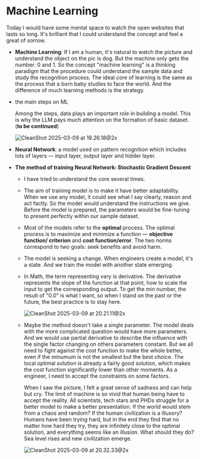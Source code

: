 # Machine Learning



Today I would have some mental space to watch the open websites that lasts so long. It's brilliant that I could understand the concept and feel a great of sorrow.

- **Machine Learning**: If I am a human, it's natural to watch the picture and understand  the object on the pic is dog. But the machine only gets the number: 0 and 1. So the concept "machine learning" is a thinking paradigm that the procedure could understand the sample data and study the recognition process. The ideal core of  learning is the same as the process that a born baby studies to face the world. And the difference of much learning methods is the strategy.

- the main steps on ML

  Among the steps, data plays an important role in building a model. This is why the LLM pays much attention on the formation of basic dataset.(**to be continued**)

  ![CleanShot 2025-03-09 at 19.26.18@2x](https://cdn.statically.io/gh/stoneBuild29/MyPictures@main/upload/CleanShot%202025-03-09%20at%2019.26.18%402x.png)

- **Neural Network**: a model used on pattern recognition which includes lots of layers — input layer, output layer and hidder layer.

- **The method of training Neural Network: Stochastic Gradient Descent**

  - I have tried to understand the core several times.
  - The aim of training model is to make it have better adaptability. When we use any model, it could see what I say clearly, reason and act factly. So the model would understand the instructions we give. Before the model is prepared, the parameters would be fine-tuning to present perfectly within our sample dataset.

  -  Most of the models refer to the **optimal** process. The optimal process is to maximize and minimize a function — **objective function/ criterion** and **cost function/error**.  The two norms correspond to two goals: seek benefits and avoid harm.

  - The model is seeking a change. When engineers create a model, it's a state. And we train the model with another state emerging.

  - In Math, the term representing vary is derivative. The derivative represents the slope of the function at that point, how to scale the input to get the corresponding output. To get the min number, the result of "0.0" is what I want, so when I stand on the past or the future, the best practice is to stay here.

    ![CleanShot 2025-03-09 at 20.21.11@2x](https://cdn.statically.io/gh/stoneBuild29/MyPictures@main/upload/CleanShot%202025-03-09%20at%2020.21.11%402x.png)

  - Maybe the method doesn't take a single parameter. The model deals with the more complicated question would have more parameters. And we would use partial derivative to describe the influence with the single factor changing on others parameters constant. But we all need to fight against the cost function to make the whole better, even if the minumum is not the smallest but the best choice. The local optimal solution is already a fairly good solution, which makes the cost function significantly lower than other moments. As a engineer, I need to accept the constraints on some factors.

    When I saw the picture, I felt a great sense of sadness and can help but cry. The limit of machine is so vivid that human being have to accept the reality. All scientists, tech stars and PHDs struggle for a better model to make a better presentation. If the world would stem from a chaos and random? If the human civilization is a illusory? Humans have been trying hard, but in the end they find that no matter how hard they try, they are infinitely close to the optimal solution, and everything seems like an illusion. What should they do?  Sea level rises and new civilization emerge. 

    ![CleanShot 2025-03-09 at 20.32.33@2x](https://cdn.statically.io/gh/stoneBuild29/MyPictures@main/upload/CleanShot%202025-03-09%20at%2020.32.33%402x.png) 



​	 	

